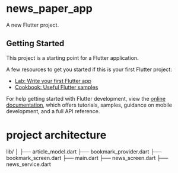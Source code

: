 # news_paper_app

A new Flutter project.

## Getting Started

This project is a starting point for a Flutter application.

A few resources to get you started if this is your first Flutter project:

- [Lab: Write your first Flutter app](https://docs.flutter.dev/get-started/codelab)
- [Cookbook: Useful Flutter samples](https://docs.flutter.dev/cookbook)

For help getting started with Flutter development, view the
[online documentation](https://docs.flutter.dev/), which offers tutorials,
samples, guidance on mobile development, and a full API reference.


#  project architecture
lib/
│
├── article_model.dart
├── bookmark_provider.dart
├── bookmark_screen.dart 
├── main.dart 
├── news_screen.dart
├── news_service.dart

